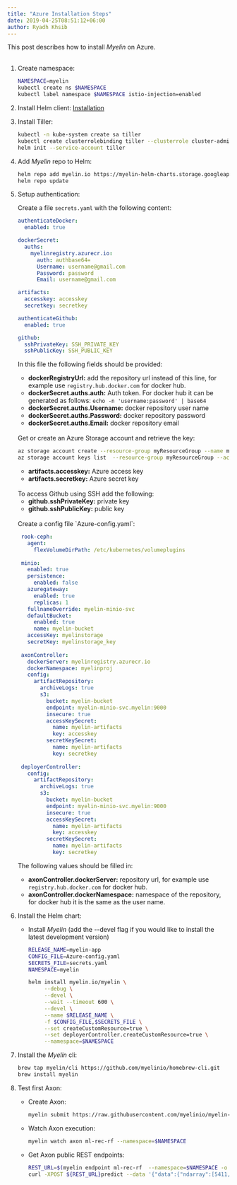 ```yaml
---
title: "Azure Installation Steps"
date: 2019-04-25T08:51:12+06:00
author: Ryadh Khsib
---
```


This post describes how to install *Myelin* on Azure.
<br><br>

<!--more-->

1. Create namespace:

    ```bash
    NAMESPACE=myelin
    kubectl create ns $NAMESPACE
    kubectl label namespace $NAMESPACE istio-injection=enabled
    ```

2. Install Helm client: [Installation](https://github.com/helm/helm/blob/master/docs/install.md)

3. Install Tiller:

    ```bash
    kubectl -n kube-system create sa tiller
    kubectl create clusterrolebinding tiller --clusterrole cluster-admin --serviceaccount=kube-system:tiller
    helm init --service-account tiller
    ```

4. Add *Myelin* repo to Helm:

    ```bash
    helm repo add myelin.io https://myelin-helm-charts.storage.googleapis.com/
    helm repo update
    ```

5. Setup authentication:
    
    Create a file `secrets.yaml` with the following content:

    ```yaml
    authenticateDocker:
      enabled: true
    
    dockerSecret:
      auths:
        myelinregistry.azurecr.io:
          auth: authbase64=
          Username: username@gmail.com
          Password: password
          Email: username@gmail.com
    
    artifacts:
      accesskey: accesskey
      secretkey: secretkey
    
    authenticateGithub:
      enabled: true
    
    github:
      sshPrivateKey: SSH_PRIVATE_KEY
      sshPublicKey: SSH_PUBLIC_KEY
    ```

    In this file the following fields should be provided:
    
    - **dockerRegistryUrl:** add the repository url instead of this line, for example use `registry.hub.docker.com` for docker hub.
    - **dockerSecret.auths.auth:** Auth token. For docker hub it can be generated as follows: `echo -n 'username:password' | base64`
    - **dockerSecret.auths.Username:** docker repository user name
    - **dockerSecret.auths.Password:** docker repository password
    - **dockerSecret.auths.Email:** docker repository email
   
    <br/>
    Get or create an Azure Storage account and retrieve the key:
    
     ```bash
    az storage account create --resource-group myResourceGroup --name myelinstorage --sku Standard_LRS
    az storage account keys list  --resource-group myResourceGroup --account-name myelinstorage
    ```
    - **artifacts.accesskey:** Azure access key
    - **artifacts.secretkey:** Azure secret key
    
    <br/>
    To access Github using SSH add the following:
    
    - **github.sshPrivateKey:** private key
    - **github.sshPublicKey:** public key
    
    <br/>
    Create a config file `Azure-config.yaml`:
        
    ```yaml
     rook-ceph:
       agent:
         flexVolumeDirPath: /etc/kubernetes/volumeplugins
     
     minio:
       enabled: true
       persistence:
         enabled: false
       azuregateway:
         enabled: true
         replicas: 1
       fullnameOverride: myelin-minio-svc
       defaultBucket:
         enabled: true
         name: myelin-bucket
       accessKey: myelinstorage
       secretKey: myelinstorage_key
     
     axonController:
       dockerServer: myelinregistry.azurecr.io
       dockerNamespace: myelinproj
       config:
         artifactRepository:
           archiveLogs: true
           s3:
             bucket: myelin-bucket
             endpoint: myelin-minio-svc.myelin:9000
             insecure: true
             accessKeySecret:
               name: myelin-artifacts
               key: accesskey
             secretKeySecret:
               name: myelin-artifacts
               key: secretkey
     
     deployerController:
       config:
         artifactRepository:
           archiveLogs: true
           s3:
             bucket: myelin-bucket
             endpoint: myelin-minio-svc.myelin:9000
             insecure: true
             accessKeySecret:
               name: myelin-artifacts
               key: accesskey
             secretKeySecret:
               name: myelin-artifacts
               key: secretkey
    ```
    
    The following values should be filled in:
    
    - **axonController.dockerServer:** repository url, for example use `registry.hub.docker.com` for docker hub.
    - **axonController.dockerNamespace:** namespace of the repository, for docker hub it is the same as the user name.

6. Install the Helm chart:

    - Install *Myelin* (add the --devel flag if you would like to install the latest development version)

        ```bash
        RELEASE_NAME=myelin-app
        CONFIG_FILE=Azure-config.yaml
        SECRETS_FILE=secrets.yaml
        NAMESPACE=myelin
        
        helm install myelin.io/myelin \
             --debug \
             --devel \
             --wait --timeout 600 \
             --devel \
             --name $RELEASE_NAME \
             -f $CONFIG_FILE,$SECRETS_FILE \
             --set createCustomResource=true \
             --set deployerController.createCustomResource=true \
             --namespace=$NAMESPACE
        ```

7. Install the *Myelin* cli:

    ```bash
    brew tap myelin/cli https://github.com/myelinio/homebrew-cli.git
    brew install myelin
    ```        

8. Test first Axon:
    - Create Axon:
    
        ```bash
        myelin submit https://raw.githubusercontent.com/myelinio/myelin-examples/master/recommender_rf_demo/recommender-demo.yaml --namespace=$NAMESPACE
        ```
    - Watch Axon execution:
    
        ```bash
        myelin watch axon ml-rec-rf --namespace=$NAMESPACE
        ```
    - Get Axon public REST endpoints:
    
        ```bash
        REST_URL=$(myelin endpoint ml-rec-rf  --namespace=$NAMESPACE -o json | jq -r '.fixedUrl')
        curl -XPOST ${REST_URL}predict --data '{"data":{"ndarray":[5411, 5439]}}'
        ```